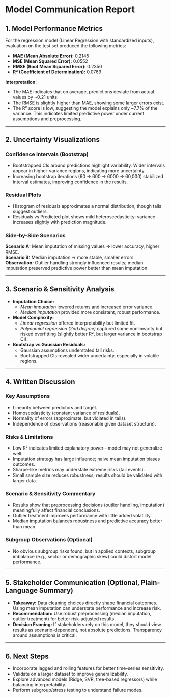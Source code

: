 # Model Communication Report

## 1. Model Performance Metrics
For the regression model (Linear Regression with standardized inputs), evaluation on the test set produced the following metrics:

- **MAE (Mean Absolute Error):** 0.2145  
- **MSE (Mean Squared Error):** 0.0552  
- **RMSE (Root Mean Squared Error):** 0.2350  
- **R² (Coefficient of Determination):** 0.0769  

**Interpretation:**  
- The MAE indicates that on average, predictions deviate from actual values by ~0.21 units.  
- The RMSE is slightly higher than MAE, showing some larger errors exist.  
- The R² score is low, suggesting the model explains only ~7.7% of the variance. This indicates limited predictive power under current assumptions and preprocessing.  

---

## 2. Uncertainty Visualizations

### Confidence Intervals (Bootstrap)
- Bootstrapped CIs around predictions highlight variability. Wider intervals appear in higher-variance regions, indicating more uncertainty.  
- Increasing bootstrap iterations (60 → 600 → 6000 → 60,000) stabilized interval estimates, improving confidence in the results.  

### Residual Plots
- Histogram of residuals approximates a normal distribution, though tails suggest outliers.  
- Residuals vs Predicted plot shows mild heteroscedasticity: variance increases slightly with prediction magnitude.  

### Side-by-Side Scenarios
**Scenario A:** Mean imputation of missing values → lower accuracy, higher RMSE.  
**Scenario B:** Median imputation → more stable, smaller errors.  
**Observation:** Outlier handling strongly influenced results; median imputation preserved predictive power better than mean imputation.  

---

## 3. Scenario & Sensitivity Analysis

- **Imputation Choice:**  
  - *Mean imputation* lowered returns and increased error variance.  
  - *Median imputation* provided more consistent, robust performance.  
- **Model Complexity:**  
  - *Linear regression* offered interpretability but limited fit.  
  - *Polynomial regression (2nd degree)* captured some nonlinearity but risked overfitting (slightly better R², but larger variance in bootstrap CI).  
- **Bootstrap vs Gaussian Residuals:**  
  - Gaussian assumptions understated tail risks.  
  - Bootstrapped CIs revealed wider uncertainty, especially in volatile regions.  

---

## 4. Written Discussion

### Key Assumptions
- Linearity between predictors and target.  
- Homoscedasticity (constant variance of residuals).  
- Normality of errors (approximate, but violated in tails).  
- Independence of observations (reasonable given dataset structure).  

### Risks & Limitations
- Low R² indicates limited explanatory power—model may not generalize well.  
- Imputation strategy has large influence; naive mean imputation biases outcomes.  
- Sharpe-like metrics may understate extreme risks (tail events).  
- Small sample size reduces robustness; results should be validated with larger data.  

### Scenario & Sensitivity Commentary
- Results show that preprocessing decisions (outlier handling, imputation) meaningfully affect financial conclusions.  
- Outlier treatment improves performance with little added volatility.  
- Median imputation balances robustness and predictive accuracy better than mean.  

### Subgroup Observations (Optional)
- No obvious subgroup risks found, but in applied contexts, subgroup imbalance (e.g., sector or demographic skew) could distort model performance.  

---

## 5. Stakeholder Communication (Optional, Plain-Language Summary)

- **Takeaway:** Data cleaning choices directly shape financial outcomes. Using mean imputation can understate performance and increase risk.  
- **Recommendation:** Use robust preprocessing (median imputation, outlier treatment) for better risk-adjusted results.  
- **Decision Framing:** If stakeholders rely on this model, they should view results as scenario-dependent, not absolute predictions. Transparency around assumptions is critical.  

---

## 6. Next Steps

- Incorporate lagged and rolling features for better time-series sensitivity.  
- Validate on a larger dataset to improve generalizability.  
- Explore advanced models (Ridge, SVR, tree-based regressors) while balancing interpretability.  
- Perform subgroup/stress testing to understand failure modes.  
